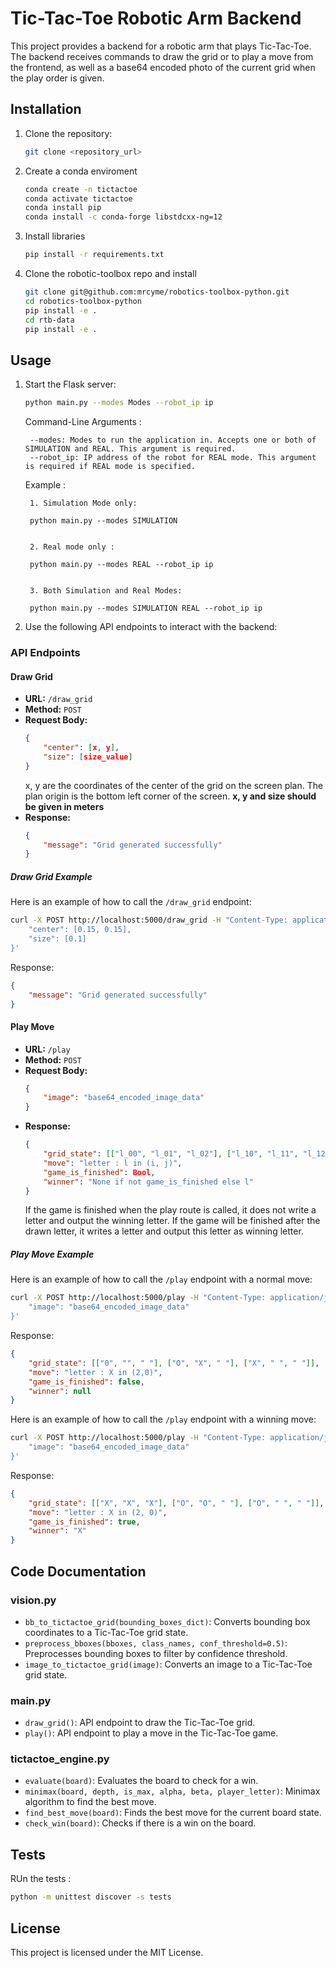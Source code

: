 # Tic-Tac-Toe Robotic Arm Backend

This project provides a backend for a robotic arm that plays Tic-Tac-Toe. The backend receives commands to draw the grid or to play a move from the frontend, as well as a base64 encoded photo of the current grid when the play order is given.

## Installation

1. Clone the repository:
    ```sh
    git clone <repository_url>
    ```

2. Create a conda enviroment 
    ```sh
    conda create -n tictactoe 
    conda activate tictactoe
    conda install pip
    conda install -c conda-forge libstdcxx-ng=12
    ```
3. Install libraries
    ```sh
    pip install -r requirements.txt
    ```

4. Clone the robotic-toolbox repo and install
    ```sh
    git clone git@github.com:mrcyme/robotics-toolbox-python.git
    cd robotics-toolbox-python
    pip install -e .
    cd rtb-data
    pip install -e .
    ```

## Usage

1. Start the Flask server:
    ```sh
    python main.py --modes Modes --robot_ip ip
    ```
    Command-Line Arguments : 

        --modes: Modes to run the application in. Accepts one or both of SIMULATION and REAL. This argument is required.
        --robot_ip: IP address of the robot for REAL mode. This argument is required if REAL mode is specified.

    Example : 

        1. Simulation Mode only:

        python main.py --modes SIMULATION


        2. Real mode only : 

        python main.py --modes REAL --robot_ip ip


        3. Both Simulation and Real Modes:

        python main.py --modes SIMULATION REAL --robot_ip ip


2. Use the following API endpoints to interact with the backend:

### API Endpoints

#### Draw Grid

- **URL:** `/draw_grid`
- **Method:** `POST`
- **Request Body:**
    ```json
    {
        "center": [x, y],
        "size": [size_value]
    }
    ```
    x, y are the coordinates of the center of the grid on the screen plan. The plan origin is the bottom left corner of the screen. **x, y and size should be given in meters** 
- **Response:**
    ```json
    {
        "message": "Grid generated successfully"
    }
    ```

##### Draw Grid Example

Here is an example of how to call the `/draw_grid` endpoint:

```sh
curl -X POST http://localhost:5000/draw_grid -H "Content-Type: application/json" -d '{
    "center": [0.15, 0.15],
    "size": [0.1]
}'
```

Response:
```json
{
    "message": "Grid generated successfully"
}
```

#### Play Move

- **URL:** `/play`
- **Method:** `POST`
- **Request Body:**
    ```json
    {
        "image": "base64_encoded_image_data"
    }
    ```
- **Response:**
    ```json
    {
        "grid_state": [["l_00", "l_01", "l_02"], ["l_10", "l_11", "l_12"], ["l_20", "l_21", "l_22"]],
        "move": "letter : l in (i, j)",
        "game_is_finished": Bool,
        "winner": "None if not game_is_finished else l"
    }
    ```
    If the game is finished when the play route is called, it does not write a letter and output the winning letter. If the game will be finished after the drawn letter, it writes a letter and output this letter as winning letter.

##### Play Move Example

Here is an example of how to call the `/play` endpoint with a normal move:

```sh
curl -X POST http://localhost:5000/play -H "Content-Type: application/json" -d '{
    "image": "base64_encoded_image_data"
}'
```

Response:
```json
{
    "grid_state": [["0", "", " "], ["O", "X", " "], ["X", " ", " "]],
    "move": "letter : X in (2,0)",
    "game_is_finished": false,
    "winner": null
}
```

Here is an example of how to call the `/play` endpoint with a winning move:

```sh
curl -X POST http://localhost:5000/play -H "Content-Type: application/json" -d '{
    "image": "base64_encoded_image_data"
}'
```

Response:
```json
{
    "grid_state": [["X", "X", "X"], ["O", "O", " "], ["O", " ", " "]],
    "move": "letter : X in (2, 0)",
    "game_is_finished": true,
    "winner": "X"
}
```

## Code Documentation

### vision.py

- `bb_to_tictactoe_grid(bounding_boxes_dict)`: Converts bounding box coordinates to a Tic-Tac-Toe grid state.
- `preprocess_bboxes(bboxes, class_names, conf_threshold=0.5)`: Preprocesses bounding boxes to filter by confidence threshold.
- `image_to_tictactoe_grid(image)`: Converts an image to a Tic-Tac-Toe grid state.

### main.py

- `draw_grid()`: API endpoint to draw the Tic-Tac-Toe grid.
- `play()`: API endpoint to play a move in the Tic-Tac-Toe game.

### tictactoe_engine.py

- `evaluate(board)`: Evaluates the board to check for a win.
- `minimax(board, depth, is_max, alpha, beta, player_letter)`: Minimax algorithm to find the best move.
- `find_best_move(board)`: Finds the best move for the current board state.
- `check_win(board)`: Checks if there is a win on the board.

## Tests
RUn the tests : 
```sh
python -m unittest discover -s tests
```

## License

This project is licensed under the MIT License.
